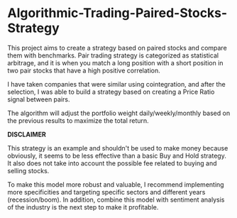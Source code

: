 # Algorithmic-Trading-Paired-Stocks-Strategy

This project aims to create a strategy based on paired stocks and compare them with benchmarks. 
Pair trading strategy is categorized as statistical arbitrage, and it is when you match a long position with a short position in two pair stocks that have a high positive correlation.

I have taken companies that were similar using cointegration, and after the selection, I was able to build a strategy based on creating a Price Ratio signal between pairs.

The algorithm will adjust the portfolio weight daily/weekly/monthly based on the previous results to maximize the total return. 


****DISCLAIMER**** 

This strategy is an example and shouldn't be used to make money because obviously, it seems to be less effective than a basic Buy and Hold strategy. It also does not take into account the possible fee related to buying and selling stocks. 

To make this model more robust and valuable, I recommend implementing more specificities and targeting specific sectors and different years (recession/boom). In addition, combine this model with sentiment analysis of the industry is the next step to make it profitable. 
